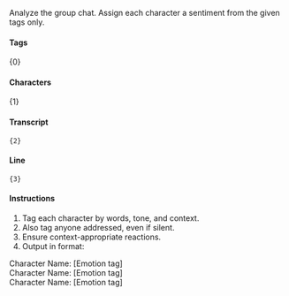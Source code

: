 Analyze the group chat. Assign each character a sentiment from the given tags only.

#### Tags

{0}  

#### Characters

{1}  

#### Transcript

```
{2}
```

#### Line

```
{3}
```

#### Instructions

1. Tag each character by words, tone, and context.
2. Also tag anyone addressed, even if silent.
3. Ensure context-appropriate reactions.
4. Output in format:

Character Name: [Emotion tag]  
Character Name: [Emotion tag]  
Character Name: [Emotion tag]
